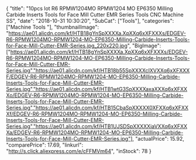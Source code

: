 {
	"title": "10pcs lot R6 RPMW1204MO RPMW1204 MO EP6350 Milling Carbide Inserts Tools for Face Mill Cutter EMR Series Tools CNC Machine SS",
	"date": "2018-10-31 10:30:20",
	"SubCat": ["Tools"],
	"categories": ["Machine Tools "],
	"thumbnailImage": "https://ae01.alicdn.com/kf/HTB18gYnSpXXXXa.XpXXq6xXFXXXs/EDGEV-R6-RPMW1204MO-RPMW1204-MO-EP6350-Milling-Carbide-Inserts-Tools-for-Face-Mill-Cutter-EMR-Series.jpg_220x220.jpg",
	"BigImage": ["https://ae01.alicdn.com/kf/HTB18gYnSpXXXXa.XpXXq6xXFXXXs/EDGEV-R6-RPMW1204MO-RPMW1204-MO-EP6350-Milling-Carbide-Inserts-Tools-for-Face-Mill-Cutter-EMR-Series.jpg","https://ae01.alicdn.com/kf/HTB18b55SpXXXXcIXVXXq6xXFXXXF/EDGEV-R6-RPMW1204MO-RPMW1204-MO-EP6350-Milling-Carbide-Inserts-Tools-for-Face-Mill-Cutter-EMR-Series.jpg","https://ae01.alicdn.com/kf/HTB1wtG3SpXXXXaxaXXXq6xXFXXXo/EDGEV-R6-RPMW1204MO-RPMW1204-MO-EP6350-Milling-Carbide-Inserts-Tools-for-Face-Mill-Cutter-EMR-Series.jpg","https://ae01.alicdn.com/kf/HTB15CbaSpXXXXX0XFXXq6xXFXXXf/EDGEV-R6-RPMW1204MO-RPMW1204-MO-EP6350-Milling-Carbide-Inserts-Tools-for-Face-Mill-Cutter-EMR-Series.jpg","https://ae01.alicdn.com/kf/HTB1UJSDSpXXXXXiaVXXq6xXFXXXa/EDGEV-R6-RPMW1204MO-RPMW1204-MO-EP6350-Milling-Carbide-Inserts-Tools-for-Face-Mill-Cutter-EMR-Series.jpg"],
	"actualPrice": 15.92,
	"comparePrice": 17.69,
	"linkurl": "http://s.click.aliexpress.com/e/cFFMVm64",
	"inStock": 78
}
